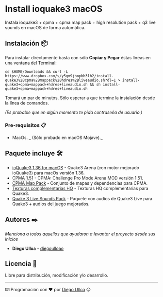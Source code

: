 # Install ioquake3 macOS

Instala ioquake3 + cpma + cpma map pack + high resolution pack + q3 live sounds en macOS de forma automática.

## Instalación 📦

Para instalar directamente basta con sólo **Copiar y Pegar** éstas líneas en una ventana del Terminal:

```
cd $HOME/Downloads && curl -L https://www.dropbox.com/s/y5gm9jhopbh3lh2/install-quake3%2Bcpma%2Bmappack%2Bhdres%2Bliveaudio.sh?dl=1 > install-quake3+cpma+mappack+hdres+liveaudio.sh && sh install-quake3+cpma+mappack+hdres+liveaudio.sh
```

Tomará un par de minutos. Sólo esperar a que termine la instalación desde la línea de comandos.

_(Es probable que en algún momento te pida contraseña de usuario.)_

### Pre-requisitos 📋

* MacOs.
_ (Sólo probado en macOS Mojave)._

## Paquete incluye 🛠️

* [ioQuake3 1.36 for macOS](https://ioquake3.org/files/1.36/ioquake3%201.36.dmg) - Quake3 Arena (con motor mejorado ioQuake3) para macOs versión 1.36.
* [CPMA 1.51](https://cdn.playmorepromode.com/files/cpma/cpma-1.51-nomaps.zip) - CPMA: Challenge Pro Mode Arena MOD versión 1.51.
* [CPMA Map Pack](https://cdn.playmorepromode.com/files/cpma-mappack-full.zip) - Conjunto de mapas y dependencias para CPMA.
* [Texturas complementarias HQ](https://www.dropbox.com/s/8hj5hbwyuxylc1c/pak9hqq37test20181106.pk3?dl=1) - Texturas HQ complementarias para Quake3.
* [Quake 3 Live Sounds Pack](https://www.dropbox.com/s/1m4031dnvywtlco/Quake%203%20Live%20Sounds.pk3?dl=1) - Paquete con audios de Quake3 Live para Quake3 + audios del juego mejorados.

## Autores ✒️

_Menciona a todos aquellos que ayudaron a levantar el proyecto desde sus inicios_

* **Diego Ulloa** - [diegoulloao](https://github.com/diegoulloao)

## Licencia 📄

Libre para distribución, modificación y/o desarrollo.

---

⌨️ Programación con ❤️ por [Diego Ulloa](https://github.com/diegoulloao) 😊
